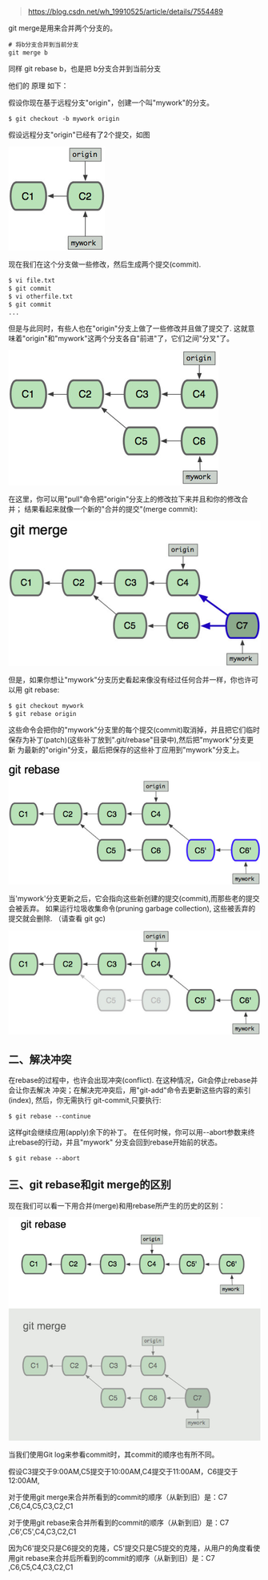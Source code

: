 > https://blog.csdn.net/wh_19910525/article/details/7554489

git merge是用来合并两个分支的。


```
# 将b分支合并到当前分支
git merge b
```

同样 git rebase b，也是把 b分支合并到当前分支

他们的 原理 如下：

假设你现在基于远程分支"origin"，创建一个叫"mywork"的分支。

```
$ git checkout -b mywork origin
```

假设远程分支"origin"已经有了2个提交，如图

![config](images/7.png)

现在我们在这个分支做一些修改，然后生成两个提交(commit).

```
$ vi file.txt
$ git commit
$ vi otherfile.txt
$ git commit
...
```

但是与此同时，有些人也在"origin"分支上做了一些修改并且做了提交了. 这就意味着"origin"和"mywork"这两个分支各自"前进"了，它们之间"分叉"了。

![config](images/8.png)

在这里，你可以用"pull"命令把"origin"分支上的修改拉下来并且和你的修改合并； 结果看起来就像一个新的"合并的提交"(merge commit):

![config](images/9.png)

但是，如果你想让"mywork"分支历史看起来像没有经过任何合并一样，你也许可以用 git rebase:

```
$ git checkout mywork
$ git rebase origin
```

这些命令会把你的"mywork"分支里的每个提交(commit)取消掉，并且把它们临时 保存为补丁(patch)(这些补丁放到".git/rebase"目录中),然后把"mywork"分支更新 为最新的"origin"分支，最后把保存的这些补丁应用到"mywork"分支上。

![config](images/10.png)

当'mywork'分支更新之后，它会指向这些新创建的提交(commit),而那些老的提交会被丢弃。 如果运行垃圾收集命令(pruning garbage collection), 这些被丢弃的提交就会删除. （请查看 git gc)

![config](images/11.png)

## 二、解决冲突

在rebase的过程中，也许会出现冲突(conflict). 在这种情况，Git会停止rebase并会让你去解决 冲突；在解决完冲突后，用"git-add"命令去更新这些内容的索引(index), 然后，你无需执行 git-commit,只要执行:

```
$ git rebase --continue
```

这样git会继续应用(apply)余下的补丁。
在任何时候，你可以用--abort参数来终止rebase的行动，并且"mywork" 分支会回到rebase开始前的状态。

```
$ git rebase --abort
```

## 三、git rebase和git merge的区别

现在我们可以看一下用合并(merge)和用rebase所产生的历史的区别：

![config](images/12.png)

当我们使用Git log来参看commit时，其commit的顺序也有所不同。

假设C3提交于9:00AM,C5提交于10:00AM,C4提交于11:00AM，C6提交于12:00AM,

对于使用git merge来合并所看到的commit的顺序（从新到旧）是：C7 ,C6,C4,C5,C3,C2,C1

对于使用git rebase来合并所看到的commit的顺序（从新到旧）是：C7 ,C6‘,C5',C4,C3,C2,C1

因为C6'提交只是C6提交的克隆，C5'提交只是C5提交的克隆，从用户的角度看使用git rebase来合并后所看到的commit的顺序（从新到旧）是：C7 ,C6,C5,C4,C3,C2,C1